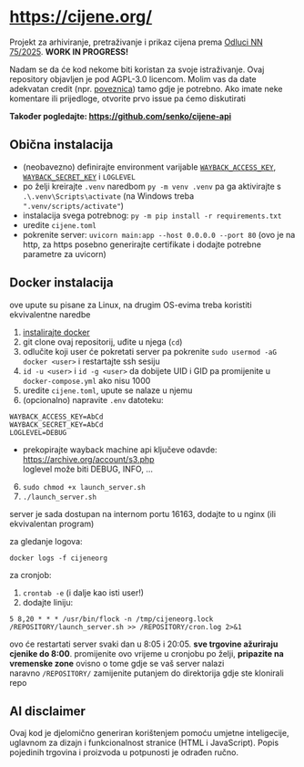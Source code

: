 # https://cijene.org/

Projekt za arhiviranje, pretraživanje i prikaz cijena prema [Odluci NN 75/2025](https://narodne-novine.nn.hr/clanci/sluzbeni/2025_05_75_979.html). **WORK IN PROGRESS!**  

Nadam se da će kod nekome biti koristan za svoje istraživanje. Ovaj repository objavljen je pod AGPL-3.0 licencom. Molim vas da date adekvatan credit (npr. [poveznica](https://github.com/IamMusavaRibica/cijene.org/)) tamo gdje je potrebno. Ako imate neke komentare ili prijedloge, otvorite prvo issue pa ćemo diskutirati

**Također pogledajte: https://github.com/senko/cijene-api**

## Obična instalacija
- (neobavezno) definirajte environment varijable [`WAYBACK_ACCESS_KEY`, `WAYBACK_SECRET_KEY`](https://archive.org/account/s3.php) i `LOGLEVEL`
- po želji kreirajte `.venv` naredbom `py -m venv .venv` pa ga aktivirajte s `.\.venv\Scripts\activate` (na Windows treba `".venv/scripts/activate"`)
- instalacija svega potrebnog: `py -m pip install -r requirements.txt`
- uredite `cijene.toml`
- pokrenite server: `uvicorn main:app --host 0.0.0.0 --port 80` (ovo je na http, za https posebno generirajte certifikate i dodajte potrebne parametre za uvicorn)

## Docker instalacija
ove upute su pisane za Linux, na drugim OS-evima treba koristiti ekvivalentne naredbe  
1. [instalirajte docker](https://docs.docker.com/engine/install/)
2. git clone ovaj repositorij, uđite u njega (`cd`)
3. odlučite koji user će pokretati server pa pokrenite `sudo usermod -aG docker <user>` i restartajte ssh sesiju
4. `id -u <user>` i `id -g <user>` da dobijete UID i GID pa promijenite u `docker-compose.yml` ako nisu 1000
5. uredite `cijene.toml`, upute se nalaze u njemu
6. (opcionalno) napravite `.env` datoteku:
```
WAYBACK_ACCESS_KEY=AbCd
WAYBACK_SECRET_KEY=AbCd
LOGLEVEL=DEBUG
```
- prekopirajte wayback machine api ključeve odavde: https://archive.org/account/s3.php  
loglevel može biti DEBUG, INFO, ...
6. `sudo chmod +x launch_server.sh`
7. `./launch_server.sh`

server je sada dostupan na internom portu 16163, dodajte to u nginx (ili ekvivalentan program)

za gledanje logova:
```
docker logs -f cijeneorg
```

za cronjob:
1. `crontab -e`  (i dalje kao isti user!)
2. dodajte liniju:
```
5 8,20 * * * /usr/bin/flock -n /tmp/cijeneorg.lock /REPOSITORY/launch_server.sh >> /REPOSITORY/cron.log 2>&1
```
ovo će restartati server svaki dan u 8:05 i 20:05. **sve trgovine ažuriraju cjenike do 8:00**. promijenite ovo vrijeme u cronjobu po želji, **pripazite na vremenske zone** ovisno o tome gdje se vaš server nalazi    
naravno `/REPOSITORY/` zamijenite putanjem do direktorija gdje ste klonirali repo


## AI disclaimer

Ovaj kod je djelomično generiran korištenjem pomoću umjetne inteligecije, uglavnom za dizajn i funkcionalnost stranice
(HTML i JavaScript). Popis pojedinih trgovina i proizvoda u potpunosti je odrađen ručno.
